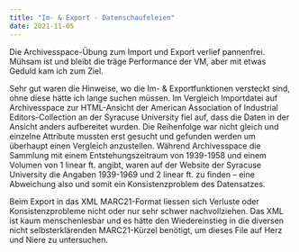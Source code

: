 ```yaml
---
title: "Im- & Export - Datenschaufeleien"
date: 2021-11-05
---
```


Die Archivesspace-Übung zum Import und Export verlief pannenfrei. Mühsam ist und bleibt die träge Performance der VM, aber 
mit etwas Geduld kam ich zum Ziel. 

Sehr gut waren die Hinweise, wo die Im- & Exportfunktionen versteckt sind, ohne diese hätte ich lange suchen müssen.
Im Vergleich Importdatei auf Archivesspace zur HTML-Ansicht der American Association of Industrial Editors-Collection an 
der Syracuse University fiel auf, dass die Daten in der Ansicht anders aufbereitet wurden. Die Reihenfolge war nicht gleich und 
einzelne Attribute mussten erst gesucht und gefunden werden um überhaupt einen Vergleich anzustellen.
Während Archivesspace die Sammlung mit einem Entstehungszeitraum von 1939-1958 und einem Volumen von 1 linear ft. angibt, waren 
auf der Website der Syracuse University die Angaben 1939-1969 und 2 linear ft. zu finden – eine Abweichung also und somit ein 
Konsistenzproblem des Datensatzes. 

Beim Export in das XML MARC21-Format liessen sich Verluste oder Konsistenzprobleme nicht oder nur sehr schwer nachvollziehen. 
Das XML ist kaum menschenlesbar und es hätte den Wiedereinstieg in die diversen nicht selbsterklärenden MARC21-Kürzel benötigt, 
um dieses File auf Herz und Niere zu untersuchen. 
